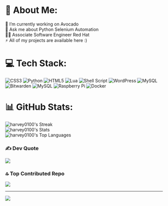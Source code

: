 # 💫 About Me:
🔭 I’m currently working on Avocado<br>💬 Ask me about Python Selenium Automation<br>👨‍💻 Associate Software Engineer Red Hat<br>⚡ All of my projects are available here :)


# 💻 Tech Stack:
![CSS3](https://img.shields.io/badge/css3-%231572B6.svg?style=for-the-badge&logo=css3&logoColor=white) ![Python](https://img.shields.io/badge/python-3670A0?style=for-the-badge&logo=python&logoColor=ffdd54) ![HTML5](https://img.shields.io/badge/html5-%23E34F26.svg?style=for-the-badge&logo=html5&logoColor=white) ![Lua](https://img.shields.io/badge/lua-%232C2D72.svg?style=for-the-badge&logo=lua&logoColor=white) ![Shell Script](https://img.shields.io/badge/shell_script-%23121011.svg?style=for-the-badge&logo=gnu-bash&logoColor=white) ![WordPress](https://img.shields.io/badge/WordPress-%23117AC9.svg?style=for-the-badge&logo=WordPress&logoColor=white) ![MySQL](https://img.shields.io/badge/mysql-%2300000f.svg?style=for-the-badge&logo=mysql&logoColor=white) ![Bitwarden](https://img.shields.io/badge/bitwarden-%23175DDC.svg?style=for-the-badge&logo=bitwarden&logoColor=white) ![MySQL](https://img.shields.io/badge/mysql-%2300000f.svg?style=for-the-badge&logo=mysql&logoColor=white) ![Raspberry Pi](https://img.shields.io/badge/-RaspberryPi-C51A4A?style=for-the-badge&logo=Raspberry-Pi) ![Docker](https://img.shields.io/badge/docker-%230db7ed.svg?style=for-the-badge&logo=docker&logoColor=white)
# 📊 GitHub Stats:
![harvey0100's Streak](https://github-readme-streak-stats.herokuapp.com/?user=harvey0100&theme=vue-dark&hide_border=true)<br/>
![harvey0100's Stats](https://github-readme-stats.vercel.app/api?username=harvey0100&theme=vue-dark&show_icons=true&hide_border=true&count_private=true)<br/>
![harvey0100's Top Languages](https://github-readme-stats.vercel.app/api/top-langs/?username=harvey0100&theme=vue-dark&show_icons=true&hide_border=true&layout=compact)<br/>

### ✍️ Dev Quote
![](https://quotes-github-readme.vercel.app/api?type=horizontal&theme=radical)

### 🔝 Top Contributed Repo
![](https://github-contributor-stats.vercel.app/api?username=harvey0100&limit=5&theme=dark&combine_all_yearly_contributions=true)

---
[![](https://visitcount.itsvg.in/api?id=harvey0100&icon=0&color=0)](https://visitcount.itsvg.in)


